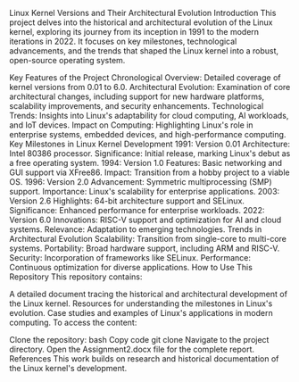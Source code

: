 Linux Kernel Versions and Their Architectural Evolution
Introduction
This project delves into the historical and architectural evolution of the Linux kernel, exploring its journey from its inception in 1991 to the modern iterations in 2022. It focuses on key milestones, technological advancements, and the trends that shaped the Linux kernel into a robust, open-source operating system.

Key Features of the Project
Chronological Overview: Detailed coverage of kernel versions from 0.01 to 6.0.
Architectural Evolution: Examination of core architectural changes, including support for new hardware platforms, scalability improvements, and security enhancements.
Technological Trends: Insights into Linux's adaptability for cloud computing, AI workloads, and IoT devices.
Impact on Computing: Highlighting Linux's role in enterprise systems, embedded devices, and high-performance computing.
Key Milestones in Linux Kernel Development
1991: Version 0.01
Architecture: Intel 80386 processor.
Significance: Initial release, marking Linux's debut as a free operating system.
1994: Version 1.0
Features: Basic networking and GUI support via XFree86.
Impact: Transition from a hobby project to a viable OS.
1996: Version 2.0
Advancement: Symmetric multiprocessing (SMP) support.
Importance: Linux's scalability for enterprise applications.
2003: Version 2.6
Highlights: 64-bit architecture support and SELinux.
Significance: Enhanced performance for enterprise workloads.
2022: Version 6.0
Innovations: RISC-V support and optimization for AI and cloud systems.
Relevance: Adaptation to emerging technologies.
Trends in Architectural Evolution
Scalability: Transition from single-core to multi-core systems.
Portability: Broad hardware support, including ARM and RISC-V.
Security: Incorporation of frameworks like SELinux.
Performance: Continuous optimization for diverse applications.
How to Use This Repository
This repository contains:

A detailed document tracing the historical and architectural development of the Linux kernel.
Resources for understanding the milestones in Linux's evolution.
Case studies and examples of Linux's applications in modern computing.
To access the content:

Clone the repository:
bash
Copy code
git clone <repository-url>
Navigate to the project directory.
Open the Assignment2.docx file for the complete report.
References
This work builds on research and historical documentation of the Linux kernel's development.

